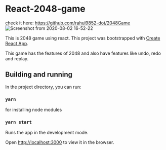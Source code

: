 # React-2048-game
check it here: https://github.com/rahul9852-dot/2048Game
![Screenshot from 2020-08-02 16-52-22](https://user-images.githubusercontent.com/22938813/89121888-a4bf8880-d4e0-11ea-90dc-b1ebde051fa6.png)


This is 2048 game using react. This project was bootstrapped with [Create React App](https://github.com/facebook/create-react-app).

This game has the features of 2048 and also have features like undo, redo and replay.

## Building and running

In the project directory, you can run:

 ### `yarn`
 for installing node modules
 
 ### `yarn start`
 Runs the app in the development mode.

Open [http://localhost:3000](http://localhost:3000) to view it in the browser.
